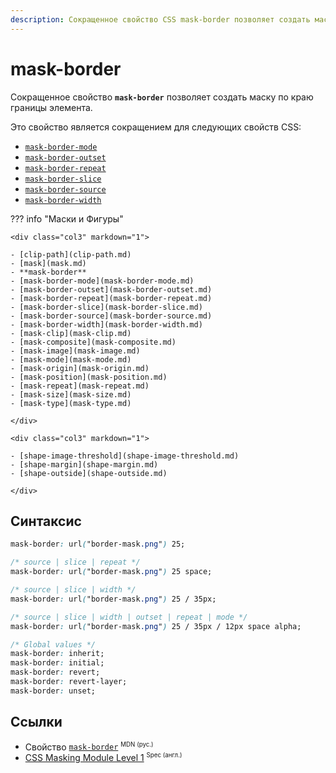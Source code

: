 ```yaml
---
description: Сокращенное свойство CSS mask-border позволяет создать маску по краю границы элемента.
---
```


# mask-border

Сокращенное свойство **`mask-border`** позволяет создать маску по краю границы элемента.

Это свойство является сокращением для следующих свойств CSS:

- [`mask-border-mode`](mask-border-mode.md)
- [`mask-border-outset`](mask-border-outset.md)
- [`mask-border-repeat`](mask-border-repeat.md)
- [`mask-border-slice`](mask-border-slice.md)
- [`mask-border-source`](mask-border-source.md)
- [`mask-border-width`](mask-border-width.md)

??? info "Маски и Фигуры"

    <div class="col3" markdown="1">

    - [clip-path](clip-path.md)
    - [mask](mask.md)
    - **mask-border**
    - [mask-border-mode](mask-border-mode.md)
    - [mask-border-outset](mask-border-outset.md)
    - [mask-border-repeat](mask-border-repeat.md)
    - [mask-border-slice](mask-border-slice.md)
    - [mask-border-source](mask-border-source.md)
    - [mask-border-width](mask-border-width.md)
    - [mask-clip](mask-clip.md)
    - [mask-composite](mask-composite.md)
    - [mask-image](mask-image.md)
    - [mask-mode](mask-mode.md)
    - [mask-origin](mask-origin.md)
    - [mask-position](mask-position.md)
    - [mask-repeat](mask-repeat.md)
    - [mask-size](mask-size.md)
    - [mask-type](mask-type.md)

    </div>

    <div class="col3" markdown="1">

    - [shape-image-threshold](shape-image-threshold.md)
    - [shape-margin](shape-margin.md)
    - [shape-outside](shape-outside.md)

    </div>

## Синтаксис

```css
mask-border: url("border-mask.png") 25;

/* source | slice | repeat */
mask-border: url("border-mask.png") 25 space;

/* source | slice | width */
mask-border: url("border-mask.png") 25 / 35px;

/* source | slice | width | outset | repeat | mode */
mask-border: url("border-mask.png") 25 / 35px / 12px space alpha;

/* Global values */
mask-border: inherit;
mask-border: initial;
mask-border: revert;
mask-border: revert-layer;
mask-border: unset;
```

## Ссылки

- Свойство [`mask-border`](https://developer.mozilla.org/ru/docs/Web/CSS/mask-border) <sup><small>MDN (рус.)</small></sup>
- [CSS Masking Module Level 1](https://drafts.fxtf.org/css-masking/#the-mask-border) <sup><small>Spec (англ.)</small></sup>

